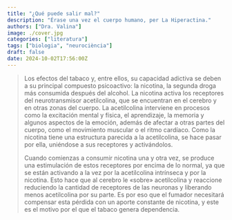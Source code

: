 ```yaml
---
title: "¿Qué puede salir mal?"
description: "Érase una vez el cuerpo humano, per La Hiperactina."
authors: ["Dra. Valina"]
image: ./cover.jpg
categories: ["literatura"]
tags: ["biologia", "neurociència"]
draft: false
date: 2024-10-02T17:56:00Z
---
```


> Los efectos del tabaco y, entre ellos, su capacidad adictiva se deben a su principal compuesto psicoactivo: la nicotina, la segunda droga más consumida después del alcohol. La nicotina activa los receptores del neurotransmisor acetilcolina, que se encuentran en el cerebro y en otras zonas del cuerpo. La acetilcolina interviene en procesos como la excitación mental y física, el aprendizaje, la memoria y algunos aspectos de la emoción, además de afectar a otras partes del cuerpo, como el movimiento muscular o el ritmo cardíaco. Como la nicotina tiene una estructura parecida a la acetilcolina, se hace pasar por ella, uniéndose a sus receptores y activándolos.<p>
Cuando comienzas a consumir nicotina una y otra vez, se produce una estimu­lación de estos receptores por encima de lo normal, ya que se están activando a la vez por la acetilcolina intrínseca y por la nicotina. Esto hace que al cerebro le «sobre» acetilcolina y reaccione reduciendo la cantidad de receptores de las neuronas y liberando menos acetilcolina por su parte. Es por eso que el fumador necesitará compensar esta pérdida con un aporte constante de nicotina, y este es el motivo por el que el tabaco genera dependencia.
